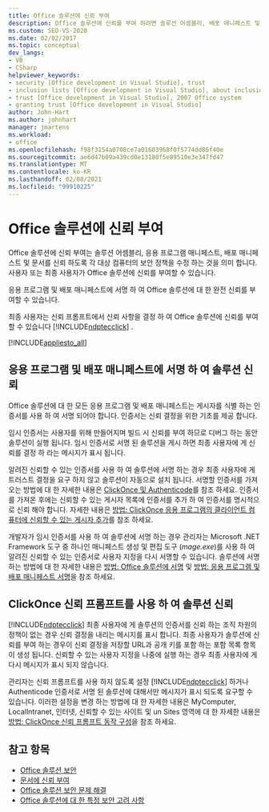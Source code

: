 ```yaml
---
title: Office 솔루션에 신뢰 부여
description: Office 솔루션에 신뢰를 부여 하려면 솔루션 어셈블리, 배포 매니페스트 및 문서를 신뢰 하도록 각 대상 컴퓨터의 보안 정책을 수정 하는 것을 의미 합니다.
ms.custom: SEO-VS-2020
ms.date: 02/02/2017
ms.topic: conceptual
dev_langs:
- VB
- CSharp
helpviewer_keywords:
- security [Office development in Visual Studio], trust
- inclusion lists [Office development in Visual Studio], about inclusion lists
- trust [Office development in Visual Studio], 2007 Office system
- granting trust [Office development in Visual Studio]
author: John-Hart
ms.author: johnhart
manager: jmartens
ms.workload:
- office
ms.openlocfilehash: f98f3154a0708ce7a01603968f0f5774dd86f40e
ms.sourcegitcommit: ae6d47b09a439cd0e13180f5e89510e3e347fd47
ms.translationtype: MT
ms.contentlocale: ko-KR
ms.lasthandoff: 02/08/2021
ms.locfileid: "99910225"
---
```

# <a name="grant-trust-to-office-solutions"></a>Office 솔루션에 신뢰 부여
  Office 솔루션에 신뢰 부여는 솔루션 어셈블리, 응용 프로그램 매니페스트, 배포 매니페스트 및 문서를 신뢰 하도록 각 대상 컴퓨터의 보안 정책을 수정 하는 것을 의미 합니다. 사용자 또는 최종 사용자가 Office 솔루션에 신뢰를 부여할 수 있습니다.

 응용 프로그램 및 배포 매니페스트에 서명 하 여 Office 솔루션에 대 한 완전 신뢰를 부여할 수 있습니다.

 최종 사용자는 신뢰 프롬프트에서 신뢰 사항을 결정 하 여 Office 솔루션에 신뢰를 부여할 수 있습니다 [!INCLUDE[ndptecclick](../vsto/includes/ndptecclick-md.md)] .

 [!INCLUDE[appliesto_all](../vsto/includes/appliesto-all-md.md)]

## <a name="trust-the-solution-by-signing-the-application-and-deployment-manifests"></a><a name="Signing"></a> 응용 프로그램 및 배포 매니페스트에 서명 하 여 솔루션 신뢰
 Office 솔루션에 대 한 모든 응용 프로그램 및 배포 매니페스트는 게시자를 식별 하는 인증서를 사용 하 여 서명 되어야 합니다. 인증서는 신뢰 결정을 위한 기초를 제공 합니다.

 임시 인증서는 사용자를 위해 만들어지며 빌드 시 신뢰를 부여 하므로 디버그 하는 동안 솔루션이 실행 됩니다. 임시 인증서로 서명 된 솔루션을 게시 하면 최종 사용자에 게 신뢰를 결정 하 라는 메시지가 표시 됩니다.

 알려진 신뢰할 수 있는 인증서를 사용 하 여 솔루션에 서명 하는 경우 최종 사용자에 게 트러스트 결정을 요구 하지 않고 솔루션이 자동으로 설치 됩니다. 서명할 인증서를 가져오는 방법에 대 한 자세한 내용은 [ClickOnce 및 Authenticode](../deployment/clickonce-and-authenticode.md)를 참조 하세요. 인증서를 가져온 후에는 신뢰할 수 있는 게시자 목록에 인증서를 추가 하 여 인증서를 명시적으로 신뢰 해야 합니다. 자세한 내용은 [방법: ClickOnce 응용 프로그램의 클라이언트 컴퓨터에 신뢰할 수 있는 게시자 추가](../deployment/how-to-add-a-trusted-publisher-to-a-client-computer-for-clickonce-applications.md)를 참조 하세요.

 개발자가 임시 인증서를 사용 하 여 솔루션에 서명 하는 경우 관리자는 Microsoft .NET Framework 도구 중 하나인 매니페스트 생성 및 편집 도구 (*mage.exe*)를 사용 하 여 알려진 신뢰할 수 있는 인증서로 사용자 지정을 다시 서명할 수 있습니다. 솔루션에 서명 하는 방법에 대 한 자세한 내용은 [방법: Office 솔루션에 서명](../vsto/how-to-sign-office-solutions.md) 및 [방법: 응용 프로그램 및 배포 매니페스트 서명](../ide/how-to-sign-application-and-deployment-manifests.md)을 참조 하세요.

## <a name="trust-the-solution-by-using-the-clickonce-trust-prompt"></a><a name="TrustPrompt"></a>ClickOnce 신뢰 프롬프트를 사용 하 여 솔루션 신뢰
 [!INCLUDE[ndptecclick](../vsto/includes/ndptecclick-md.md)] 최종 사용자에 게 솔루션의 인증서를 신뢰 하는 조직 차원의 정책이 없는 경우 신뢰 결정을 내리는 메시지를 표시 합니다. 최종 사용자가 솔루션에 신뢰를 부여 하는 경우이 신뢰 결정을 저장할 URL과 공개 키를 포함 하는 포함 목록 항목이 생성 됩니다. 신뢰할 수 있는 사용자 지정을 나중에 실행 하는 경우 최종 사용자에 게 다시 메시지가 표시 되지 않습니다.

 관리자는 신뢰 프롬프트를 사용 하지 않도록 설정 [!INCLUDE[ndptecclick](../vsto/includes/ndptecclick-md.md)] 하거나 Authenticode 인증서로 서명 된 솔루션에 대해서만 메시지가 표시 되도록 요구할 수 있습니다. 이러한 설정을 변경 하는 방법에 대 한 자세한 내용은 MyComputer, LocalIntranet, 인터넷, 신뢰할 수 있는 사이트 및 un Sites 영역에 대 한 자세한 내용은 [방법: ClickOnce 신뢰 프롬프트 동작 구성](../deployment/how-to-configure-the-clickonce-trust-prompt-behavior.md)을 참조 하세요.

## <a name="see-also"></a>참고 항목

- [Office 솔루션 보안](../vsto/securing-office-solutions.md)
- [문서에 신뢰 부여](../vsto/granting-trust-to-documents.md)
- [Office 솔루션 보안 문제 해결](../vsto/troubleshooting-office-solution-security.md)
- [Office 솔루션에 대 한 특정 보안 고려 사항](../vsto/specific-security-considerations-for-office-solutions.md)